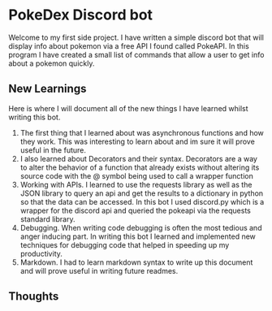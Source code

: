 
# PokeDex Discord bot

Welcome to my first side project. I have written a simple discord bot that will display info about pokemon via a free API I found called PokeAPI. In this program I have created a small list of commands that allow a user to get info about a pokemon quickly.

## New Learnings

Here is where I will document all of the new things I have learned whilst writing this bot.

1. The first thing that I learned about was asynchronous functions and how they work. This was interesting to learn about and im sure it will prove useful in the future.
2. I also learned about Decorators and their syntax. Decorators are a way to alter the behavior of a function that already exists without altering its source code with the @ symbol being used to call a wrapper function
3. Working with APIs. I learned to use the requests library as well as the JSON library to query an api and get the results to a dictionary in python so that the data can be accessed. In this bot I used discord.py which is a wrapper for the discord api and queried the pokeapi via the requests standard library.
4. Debugging. When writing code debugging is often the most tedious and anger inducing part. In writing this bot I learned and implemented new techniques for debugging code that helped in speeding up my productivity.
5. Markdown. I had to learn markdown syntax to write up this document and will prove useful in writing future readmes.

## Thoughts
